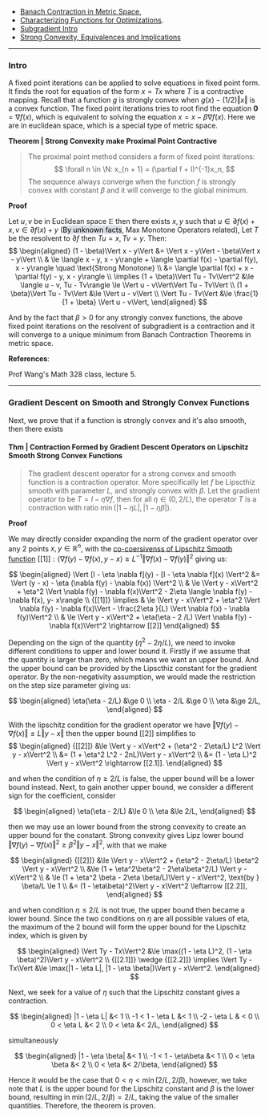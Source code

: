 - [Banach Contraction in Metric Space](../../MATH%20601%20Functional%20Analysis,%20Measure%20Theory/Functional%20Spaces/Banach%20Contraction%20in%20Metric%20Space.md), 
- [Characterizing Functions for Optimizations](../Background/Characterizing%20Functions%20for%20Optimizations.md). 
- [Subgradient Intro](../Non-Smooth%20Calculus/Subgradient%20Intro.md)
- [Strong Convexity, Equivalences and Implications](../Strong%20Convexity,%20Equivalences%20and%20Implications.md)
---
### **Intro**

A fixed point iterations can be applied to solve equations in fixed point form. It finds the root for equation of the form $x = Tx$ where $T$ is a contractive mapping. Recall that a function $g$ is strongly convex when $g(x) - (1/2)\Vert x\Vert$ is a convex function. The fixed point iterations tries to root find the equation $\mathbf 0 = \nabla f(x)$, which is equivalent to solving the equation $x = x - \beta \nabla f(x)$. Here we are in euclidean space, which is a special type of metric space. 

**Theorem | Strong Convexity make Proximal Point Contractive**
> The proximal point method considers a form of fixed point iterations: 
> $$
>   \forall n \in \N: x_{n + 1} = (\partial f + I)^{-1}x_n, 
> $$
> The sequence always converge when the function $f$ is strongly convex with constant $\beta$ and it will converge to the global minimum. 

**Proof**

Let $u, v$ be in Euclidean space $\mathbb E$ then there exists $x, y$ such that $u \in \partial f(x) + x, v\in \partial f(x) + y$ (<mark style="background:#CACFD9A6;">By unknown facts</mark>, Max Monotone Operators related), Let $T$ be the resolvent to $\partial f$ then $Tu = x, Tv = y$. Then: 
$$
\begin{aligned}
    (1 - \beta)\Vert x - y\Vert &= \Vert x - y\Vert - \beta\Vert x - y\Vert
    \\
    & \le 
    \langle x - y, x - y\rangle + 
    \langle \partial f(x) - \partial f(y), x - y\rangle \quad \text{Strong Monotone}
    \\
    &= 
    \langle \partial f(x) + x - \partial f(y) - y, x - y\rangle
    \\
    \implies 
    (1 + \beta)\Vert Tu - Tv\Vert^2 &\le 
    \langle u - v, Tu - Tv\rangle \le \Vert u - v\Vert\Vert Tu - Tv\Vert
    \\
    (1 + \beta)\Vert Tu - Tv\Vert &\le 
    \Vert u - v\Vert
    \\
    \Vert Tu - Tv\Vert &\le \frac{1}{1 + \beta} 
    \Vert u - v\Vert, 
\end{aligned}
$$

And by the fact that $\beta > 0$ for any strongly convex functions, the above fixed point iterations on the resolvent of subgradient is a contraction and it will converge to a unique minimum from Banach Contraction Theorems in metric space. 


**References**:

Prof Wang's Math 328 class, lecture 5. 


---
### **Gradient Descent on Smooth and Strongly Convex Functions**

Next, we prove that if a function is strongly convex and it's also smooth, then there exists


#### **Thm | Contraction Formed by Gradient Descent Operators on Lipschitz Smooth Strong Convex Functions**
> The gradient descent operator for a strong convex and smooth function is a contraction operator. More specifically let $f$ be Lipscthiz smooth with parameter $L$, and strongly convex with $\beta$. Let the gradient operator to be $T = I - \eta \nabla f$, then for all $\eta \in (0, 2/L)$, the operator $T$ is a contraction with ratio $\min(|1 - \eta L|, |1 - \eta \beta|)$. 

**Proof**

We may directly consider expanding the norm of the gradient operator over any 2 points $x, y \in \mathbb R^n$, with the [co-coersivenss of Lipschitz Smooth function](../Global%20Lipschitz%20Gradient,%20Strong%20Smoothness,%20Equivalence%20and%20Implications.md) $[[1]]: \langle \nabla f(y) - \nabla f(x), y -x\rangle \ge L^{-1}\Vert \nabla f(x) - \nabla f(y)\Vert^2$ giving us: 

$$
\begin{aligned}
    \Vert 
        [I - \eta \nabla f](y) - [I - \eta \nabla f](x)
    \Vert^2 
    &= 
    \Vert 
        (y - x) - \eta (\nabla f(y) - \nabla f(x))
    \Vert^2
    \\
    & \le 
    \Vert y - x\Vert^2 + \eta^2 \Vert \nabla f(y) - \nabla f(x)\Vert^2
    -
    2\eta \langle \nabla f(y) - \nabla f(x), y- x\rangle
    \\
    {[[1]]}
    \implies 
    & \le \Vert y - x\Vert^2 + \eta^2 \Vert \nabla f(y) - \nabla f(x)\Vert
    - \frac{2\eta }{L} \Vert \nabla f(x) - \nabla f(y)\Vert^2 
    \\
    & \le \Vert y - x\Vert^2 
    + \eta(\eta - 2 /L) \Vert \nabla f(y) - \nabla f(x)\Vert^2 \rightarrow [[2]]
\end{aligned}
$$

Depending on the sign of the quantity $(\eta^2 - 2\eta/L)$, we need to invoke different conditions to upper and lower bound it. Firstly if we assume that the quantity is larger than zero, which means we want an upper bound. And the upper bound can be provided by the Lipscthiz constant for the gradient operator. By the non-negativity assumption, we would made the restriction on the step size parameter giving us: 

$$
\begin{aligned}
    \eta(\eta - 2/L) &\ge 0
    \\
    \eta  - 2/L &\ge 0
    \\
    \eta &\ge 2/L, 
\end{aligned}
$$

With the lipschitz condition for the gradient operator we have $\Vert \nabla f(y) - \nabla f(x)\Vert \le L\Vert y - x\Vert$ then the upper bound \[\[2\]\] simplifies to 
$$
\begin{aligned}
    {[[2]]} &\le  \Vert y - x\Vert^2 
    + (\eta^2 - 2\eta/L) L^2 \Vert y - x\Vert^2
    \\
    &= (1 + \eta^2 L^2 - 2nL)\Vert y - x\Vert^2
    \\
    &= (1 - \eta L)^2 \Vert y - x\Vert^2 \rightarrow [[2.1]]. 
\end{aligned}
$$

and when the condition of $\eta \ge 2 /L$ is false, the upper bound will be a lower bound instead. Next, to gain another upper bound, we consider a different sign for the coefficient, consider 

$$
\begin{aligned}
    \eta(\eta - 2/L) &\le 0
    \\
    \eta &\le 2/L, 
\end{aligned}
$$

then we may use an lower bound from the strong convexity to create an upper bound for the constant. Strong convexity gives Lipz lower bound $\Vert \nabla f(y) - \nabla f(x)\Vert^2 \ge \beta^2 \Vert y - x\Vert^2$, with that we make 

$$
\begin{aligned}
   {[[2]]} &\le \Vert y - x\Vert^2 + (\eta^2 - 2\eta/L) \beta^2 \Vert y - x\Vert^2
    \\
    &\le (1 + \eta^2\beta^2 - 2\eta\beta^2/L) \Vert y - x\Vert^2 
    \\
    & \le (1 + \eta^2 \beta - 2\eta \beta/L)\Vert y - x\Vert^2,  \text{by } \beta/L \le 1
    \\
    &= (1 - \eta\beta)^2\Vert y - x\Vert^2 \leftarrow [[2.2]], 
\end{aligned}
$$

and when condition $\eta \le 2/L$ is not true, the upper bound then became a lower bound. Since the two conditions on $\eta$ are all possible values of eta, the maximum of the 2 bound will form the upper bound for the Lipschitz index, which is given by 

$$
\begin{aligned}
    \Vert Ty - Tx\Vert^2 
    &\le \max((1 - \eta L)^2, (1 - \eta \beta)^2)\Vert y - x\Vert^2
    \\
    {[[2.1]]} \wedge {[[2.2]]}
    \implies 
    \Vert Ty - Tx\Vert 
    &\le \max(|1 - \eta L|, |1 - \eta \beta|)\Vert y - x\Vert^2. 
\end{aligned}
$$

Next, we seek for a value of $\eta$ such that the Lipschitz constant gives a contraction. 

$$
\begin{aligned}
    |1 - \eta L| &< 1
    \\
    -1 < 1 - \eta L &< 1
    \\
    -2 - \eta L & < 0
    \\
    0 < \eta L &< 2
    \\
    0 < \eta  &< 2/L, 
\end{aligned}
$$

simultaneously 

$$
\begin{aligned}
    |1 - \eta \beta| &< 1
    \\
    -1 < 1 - \eta\beta &< 1
    \\
    0 < \eta \beta &< 2
    \\
    0 < \eta &< 2/\beta, 
\end{aligned}
$$

Hence it would be the case that $0 < \eta < \min(2/L, 2/\beta)$, however, we take note that $L$ is the upper bound for the Lipschitz constant and $\beta$ is the lower bound, resulting in $\min(2/L, 2/\beta) = 2/L$, taking the value of the smaller quantities. Therefore, the theorem is proven. 